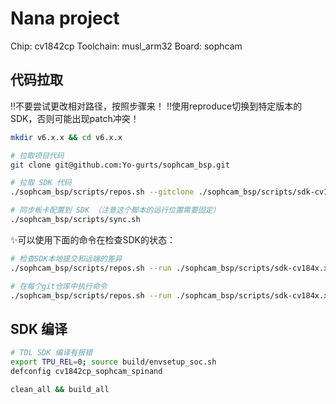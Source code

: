 # Nana project

Chip: cv1842cp
Toolchain: musl_arm32
Board: sophcam

## 代码拉取

‼️不要尝试更改相对路径，按照步骤来！
‼️使用reproduce切换到特定版本的SDK，否则可能出现patch冲突！

```bash
mkdir v6.x.x && cd v6.x.x

# 拉取项目代码
git clone git@github.com:Yo-gurts/sophcam_bsp.git

# 拉取 SDK 代码
./sophcam_bsp/scripts/repos.sh --gitclone ./sophcam_bsp/scripts/sdk-cv184x.xml --reproduce ./sophcam_bsp/scripts/sdk-cv184x-2025-09-26.txt

# 同步板卡配置到 SDK （注意这个脚本的运行位置需要固定）
./sophcam_bsp/scripts/sync.sh
```

✨可以使用下面的命令在检查SDK的状态：

```bash
# 检查SDK本地提交和远端的差异
./sophcam_bsp/scripts/repos.sh --run ./sophcam_bsp/scripts/sdk-cv184x.xml st

# 在每个git仓库中执行命令
./sophcam_bsp/scripts/repos.sh --run ./sophcam_bsp/scripts/sdk-cv184x.xml git status
```

## SDK 编译

```bash
# TDL SDK 编译有报错
export TPU_REL=0; source build/envsetup_soc.sh
defconfig cv1842cp_sophcam_spinand

clean_all && build_all
```
